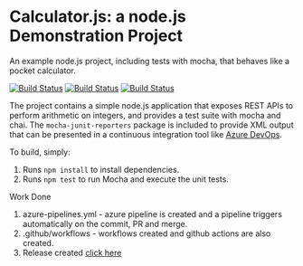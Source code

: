 Calculator.js: a node.js Demonstration Project
==============================================
An example node.js project, including tests with mocha, that behaves like
a pocket calculator.

[![Build Status](https://dev.azure.com/orginfinity007/CloudSkillChallenge/_apis/build/status/TheInfinity007.Azure-Devops-Pipeline-Calculator?branchName=master)](https://dev.azure.com/orginfinity007/CloudSkillChallenge/_build/latest?definitionId=14&branchName=master) [![Build Status](https://github.com/theinfinity007/Azure-Devops-Pipeline-Calculator/actions/workflows/build.yml/badge.svg)](https://github.com/TheInfinity007/Azure-Devops-Pipeline-Calculator/actions/workflows/build.yml) 
[![Build Status](https://github.com/theinfinity007/Azure-Devops-Pipeline-Calculator/actions/workflows/build.yml/badge.svg)](https://github.com/TheInfinity007/Azure-Devops-Pipeline-Calculator/actions/workflows/build.yml)


The project contains a simple node.js application that exposes REST APIs
to perform arithmetic on integers, and provides a test suite with mocha
and chai.  The `mocha-junit-reporters` package is included to provide XML
output that can be presented in a continuous integration tool like
[Azure DevOps](https://azure.com/devops).

To build, simply:

1. Runs `npm install` to install dependencies.
2. Runs `npm test` to run Mocha and execute the unit tests.

Work Done
1. azure-pipelines.yml - azure pipeline is created and a pipeline triggers automatically on the commit, PR and merge.
2. .github/workflows - workflows created and github actions are also created.
2. Release created [click here](https://github.com/TheInfinity007/Azure-Devops-Pipeline-Calculator/releases)
